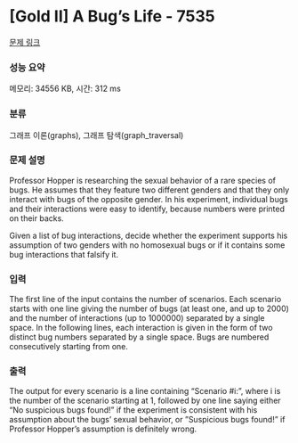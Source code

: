 # [Gold II] A Bug’s Life - 7535 

[문제 링크](https://www.acmicpc.net/problem/7535) 

### 성능 요약

메모리: 34556 KB, 시간: 312 ms

### 분류

그래프 이론(graphs), 그래프 탐색(graph_traversal)

### 문제 설명

<p>Professor Hopper is researching the sexual behavior of a rare species of bugs. He assumes that they feature two different genders and that they only interact with bugs of the opposite gender. In his experiment, individual bugs and their interactions were easy to identify, because numbers were printed on their backs.</p>

<p>Given a list of bug interactions, decide whether the experiment supports his assumption of two genders with no homosexual bugs or if it contains some bug interactions that falsify it.</p>

### 입력 

 <p>The first line of the input contains the number of scenarios. Each scenario starts with one line giving the number of bugs (at least one, and up to 2000) and the number of interactions (up to 1000000) separated by a single space. In the following lines, each interaction is given in the form of two distinct bug numbers separated by a single space. Bugs are numbered consecutively starting from one.</p>

### 출력 

 <p>The output for every scenario is a line containing “Scenario #i:”, where i is the number of the scenario starting at 1, followed by one line saying either “No suspicious bugs found!” if the experiment is consistent with his assumption about the bugs’ sexual behavior, or ”Suspicious bugs found!” if Professor Hopper’s assumption is definitely wrong.</p>

